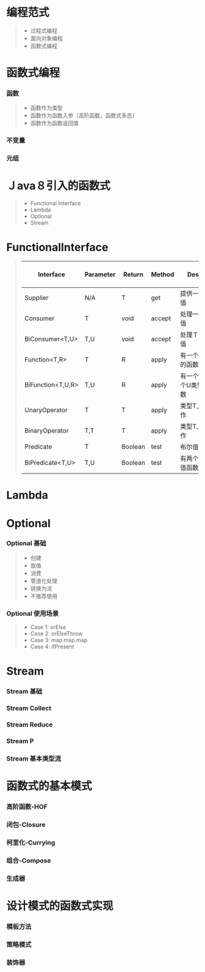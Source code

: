 # 编程范式
>- 过程式编程
>- 面向对象编程
>- 函数式编程

# 函数式编程
### 函数
>- 函数作为类型
>- 函数作为函数入参（高阶函数，函数式多态）
>- 函数作为函数返回值
### 不变量
### 元组

# Ｊava８引入的函数式
>- Functional Interface
>- Lambda
>- Optional
>- Stream

# FunctionalInterface
>| Interface              | Parameter      | Return     |      Method      |         Description             |　　　      　Others    　 　　　  |
>|------------------------|----------------|------------|------------------|---------------------------------|--------------------------------|
>|  Supplier<T>           |   N/A          |   T        |      get         | 提供一个Ｔ类型的值　　　　　　　      |            N/A                 |
>|  Consumer<T>           |   T            |   void     |      accept      | 处理一个Ｔ类型的值　　　　　　　      |            N/A                 |
>|  BiConsumer<T,U>       |   T,U          |   void     |      accept      | 处理Ｔ和Ｕ类型的值　　　　　　　      |            N/A                 |
>|  Function<T,R>         |   T            |   R        |      apply       | 有一个Ｔ类型参数的函数　　　　　      |            N/A                 |
>|  BiFunction<T,U,R>     |   T,U          |   R        |      apply       | 有一个Ｔ类型和一个U类型参数的函数     |            N/A                 |
>|  UnaryOperator<T>      |   T            |   T        |      apply       | 类型T上的一元操作                  |            N/A                 |
>|  BinaryOperator<T>     |   T,T          |   T        |      apply       | 类型T上的二元操作                  |            N/A                 |
>|  Predicate<T>          |   T            |   Boolean  |      test        | 布尔值函数                        |            N/A                 |
>|  BiPredicate<T,U>      |   T,U          |   Boolean  |      test        | 有两个参数的布尔值函数              |            N/A                 |

# Lambda

# Optional
### Optional 基础
>- 创建
>- 取值
>- 消费
>- 管道化处理
>- 转换为流
>- 不推荐使用
### Optional 使用场景
>- Case 1: orElse
>- Case 2: orElseThrow
>- Case 3: map.map.map
>- Case 4: ifPresent

# Stream
### Stream 基础
### Stream Collect
### Stream Reduce
### Stream P
### Stream 基本类型流


# 函数式的基本模式
### 高阶函数-HOF
### 闭包-Closure
### 柯里化-Currying
### 组合-Compose
### 生成器

# 设计模式的函数式实现
### 模板方法
### 策略模式
### 装饰器